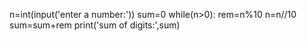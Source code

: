 n=int(input('enter a number:'))
sum=0
while(n>0):
    rem=n%10
    n=n//10
    sum=sum+rem
print('sum of digits:',sum)
